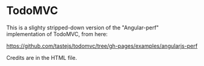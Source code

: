 # TodoMVC

This is a slighty stripped-down version of the "Angular-perf"
implementation of TodoMVC, from here:

https://github.com/tastejs/todomvc/tree/gh-pages/examples/angularjs-perf

Credits are in the HTML file.
